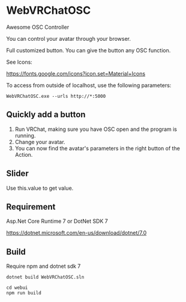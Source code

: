 # WebVRChatOSC

Awesome OSC Controller

You can control your avatar through your browser.

Full customized button. You can give the button any OSC function.

See Icons:

https://fonts.google.com/icons?icon.set=Material+Icons

To access from outside of localhost, use the following parameters:

```
WebVRChatOSC.exe --urls http://*:5000
```

## Quickly add a button
1. Run VRChat, making sure you have OSC open and the program is running.
1. Change your avatar.
1. You can now find the avatar's parameters in the right button of the Action.

## Slider
Use this.value to get value.

## Requirement
Asp.Net Core Runtime 7 or DotNet SDK 7

https://dotnet.microsoft.com/en-us/download/dotnet/7.0

## Build
Require npm and dotnet sdk 7

```
dotnet build WebVRChatOSC.sln
```

```
cd webui
npm run build
```
